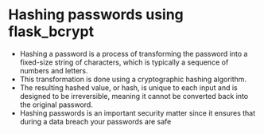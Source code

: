 # Hashing passwords using flask_bcrypt
* Hashing a password is a process of transforming the password into a fixed-size string of characters, which is typically a sequence of numbers and letters.
* This transformation is done using a cryptographic hashing algorithm.
* The resulting hashed value, or hash, is unique to each input and is designed to be irreversible, meaning it cannot be converted back into the original password.
* Hashing passwords is an important security matter since it ensures that during a data breach your passwords are safe
